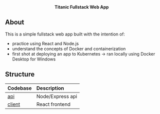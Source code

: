 <p align="center">
  <strong>Titanic Fullstack Web App</strong>
</p>

## About

This is a simple fullstack web app built with the intention of:

- practice using React and Node.js 
- understand the concepts of Docker and containerization
- first shot at deploying an app to Kubernetes -> ran locally using Docker Desktop for Windows

## Structure

| Codebase          |     Description     |
| :------------     | :------------------ |
| [api](api)        | Node/Express api    |
| [client](client)  | React frontend      |